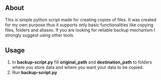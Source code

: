 ## About

This is simple python script made for creating copies of files. It was created for my own purpose thus it supports only basic functionalities like copying files, folders and aliases. If you are looking for reliable backup mechanism I strongly suggest using other tools.



## Usage

1. In **backup-script.py** fill **original_path**  and **destination_path** to folders where you store data and where you want your data to be copied.
2. Run **backup-script.py**
